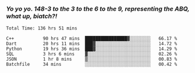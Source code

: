 ### ***Yo yo yo. 148-3 to the 3 to the 6 to the 9, representing the ABQ, what up, biatch?!***

<!--START_SECTION:waka-->

```text
Total Time: 136 hrs 51 mins

C++           90 hrs 47 mins  ████████████████▓░░░░░░░░   66.17 %
Dart          20 hrs 11 mins  ███▓░░░░░░░░░░░░░░░░░░░░░   14.72 %
Python        19 hrs 36 mins  ███▓░░░░░░░░░░░░░░░░░░░░░   14.29 %
SQL           3 hrs 6 mins    ▓░░░░░░░░░░░░░░░░░░░░░░░░   02.26 %
JSON          1 hr 8 mins     ▒░░░░░░░░░░░░░░░░░░░░░░░░   00.83 %
Batchfile     34 mins         ░░░░░░░░░░░░░░░░░░░░░░░░░   00.42 %
```

<!--END_SECTION:waka-->

<!--
**AJMC2002/AJMC2002** is a ✨ _special_ ✨ repository because its `README.md` (this file) appears on your GitHub profile.

Here are some ideas to get you started:

- 🔭 I’m currently working on ...
- 🌱 I’m currently learning ...
- 👯 I’m looking to collaborate on ...
- 🤔 I’m looking for help with ...
- 💬 Ask me about ...
- 📫 How to reach me: ...
- 😄 Pronouns: ...
- ⚡ Fun fact: ...
-->
